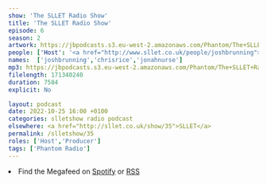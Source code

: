 ```yaml
---
show: 'The SLLET Radio Show'
title: 'The SLLET Radio Show'
episode: 6
season: 2
artwork: https://jbpodcasts.s3.eu-west-2.amazonaws.com/Phantom/The+SLLET+Radio+Show/SLLET+square.png
people: ['Host': '<a href="http://www.sllet.co.uk/people/joshbrunning">Josh Brunning</a>','Guest': ['<a href="http://www.sllet.co.uk/people/chrisrice">Chris Rice</a>','<a href="http://www.sllet.co.uk/people/jonahnurse">Jonah Nurse</a>']]
names:  ['joshbrunning','chrisrice','jonahnurse']
mp3: https://jbpodcasts.s3.eu-west-2.amazonaws.com/Phantom/The+SLLET+Radio+Show/2022-10-25+-+35.mp3
filelength: 171340240
duration: 7584 
explicit: No

layout: podcast
date: 2022-10-25 16:00 +0100
categories: slletshow radio podcast
elsewhere: <a href="http://sllet.co.uk/show/35">SLLET</a>
permalink: /slletshow/35
roles: ['Host','Producer']
tags: ['Phantom Radio']
---
```


<li>Find the Megafeed on <a href="https://open.spotify.com/show/1WGc6YCF3UfAL7E62gHLAS?si=eff5901deb8d498e">Spotify</a> or <a href="https://anchor.fm/s/849e58ac/podcast/rss">RSS</a></li>
